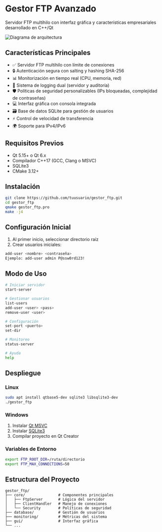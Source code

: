 # Gestor FTP Avanzado

Servidor FTP multihilo con interfaz gráfica y características empresariales desarrollado en C++/Qt

![Diagrama de arquitectura](https://via.placeholder.com/800x400.png?text=Diagrama+de+Arquitectura)

## Características Principales

- ✅ Servidor FTP multihilo con límite de conexiones
- 🔒 Autenticación segura con salting y hashing SHA-256
- 📊 Monitorización en tiempo real (CPU, memoria, red)
- 📝 Sistema de logging dual (servidor y auditoría)
- 🛡️ Políticas de seguridad personalizables (IPs bloqueadas, complejidad de contraseñas)
- 💻 Interfaz gráfica con consola integrada
- 🗃️ Base de datos SQLite para gestión de usuarios
- ⚡ Control de velocidad de transferencia
- 🌍 Soporte para IPv4/IPv6

## Requisitos Previos

- Qt 5.15+ o Qt 6.x
- Compilador C++17 (GCC, Clang o MSVC)
- SQLite3
- CMake 3.12+

## Instalación

```bash
git clone https://github.com/tuusuario/gestor_ftp.git
cd gestor_ftp
qmake gestor_ftp.pro
make -j4
```

## Configuración Inicial

1. Al primer inicio, seleccionar directorio raíz
2. Crear usuarios iniciales:

```bash
add-user <nombre> <contraseña>
Ejemplo: add-user admin P@ssw0rd123!
```

## Modo de Uso

```bash
# Iniciar servidor
start-server

# Gestionar usuarios
list-users
add-user <user> <pass>
remove-user <user>

# Configuración
set-port <puerto>
set-dir

# Monitoreo
status-server

# Ayuda
help
```

## Despliegue

### Linux

```bash
sudo apt install qtbase5-dev sqlite3 libsqlite3-dev
./gestor_ftp
```

### Windows

1. Instalar [Qt MSVC](https://www.qt.io/download)
2. Instalar [SQLite3](https://sqlite.org/download.html)
3. Compilar proyecto en Qt Creator

### Variables de Entorno

```bash
export FTP_ROOT_DIR=/ruta/directorio
export FTP_MAX_CONNECTIONS=50
```

## Estructura del Proyecto

```text
gestor_ftp/
├── core/               # Componentes principales
│   ├── FtpServer       # Lógica del servidor
│   ├── ClientHandler   # Manejo de conexiones
│   └── Security        # Políticas de seguridad
├── database/           # Gestión de usuarios
├── monitoring/         # Métricas del sistema
├── gui/                # Interfaz gráfica
└── ...
```
